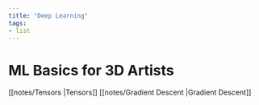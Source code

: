 ```yaml
---
title: "Deep Learning"
tags:
- list
---
```


# ML Basics for 3D Artists
[[notes/Tensors |Tensors]]
[[notes/Gradient Descent |Gradient Descent]]




